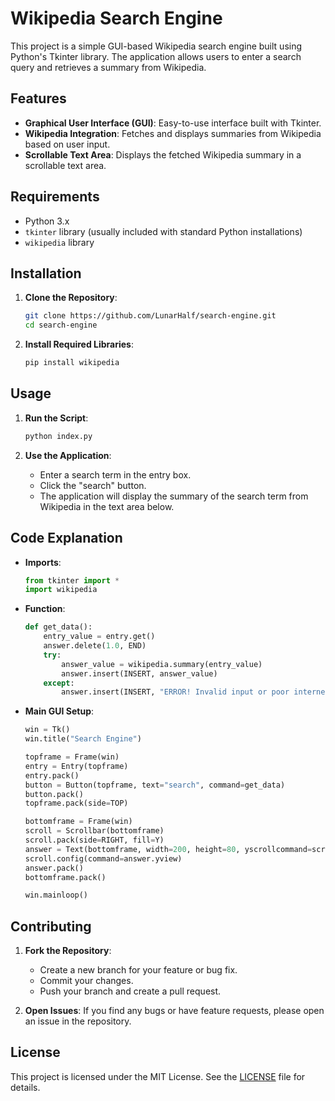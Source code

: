 # Wikipedia Search Engine

This project is a simple GUI-based Wikipedia search engine built using Python's Tkinter library. The application allows users to enter a search query and retrieves a summary from Wikipedia.

## Features

- **Graphical User Interface (GUI)**: Easy-to-use interface built with Tkinter.
- **Wikipedia Integration**: Fetches and displays summaries from Wikipedia based on user input.
- **Scrollable Text Area**: Displays the fetched Wikipedia summary in a scrollable text area.

## Requirements

- Python 3.x
- `tkinter` library (usually included with standard Python installations)
- `wikipedia` library

## Installation

1. **Clone the Repository**:
    ```bash
    git clone https://github.com/LunarHalf/search-engine.git
    cd search-engine
    

2. **Install Required Libraries**:
    ```bash
    pip install wikipedia
    ```

## Usage

1. **Run the Script**:
    ```bash
    python index.py
    ```

2. **Use the Application**:
    - Enter a search term in the entry box.
    - Click the "search" button.
    - The application will display the summary of the search term from Wikipedia in the text area below.

## Code Explanation

- **Imports**:
    ```python
    from tkinter import *
    import wikipedia
    ```

- **Function**:
    ```python
    def get_data():
        entry_value = entry.get()
        answer.delete(1.0, END)
        try:
            answer_value = wikipedia.summary(entry_value)
            answer.insert(INSERT, answer_value)
        except:
            answer.insert(INSERT, "ERROR! Invalid input or poor internet connection")
    ```

- **Main GUI Setup**:
    ```python
    win = Tk()
    win.title("Search Engine")
    
    topframe = Frame(win)
    entry = Entry(topframe)
    entry.pack()
    button = Button(topframe, text="search", command=get_data)
    button.pack()
    topframe.pack(side=TOP)

    bottomframe = Frame(win)
    scroll = Scrollbar(bottomframe)
    scroll.pack(side=RIGHT, fill=Y)
    answer = Text(bottomframe, width=200, height=80, yscrollcommand=scroll.set, wrap=WORD)
    scroll.config(command=answer.yview)
    answer.pack()
    bottomframe.pack()

    win.mainloop()
    ```

## Contributing

1. **Fork the Repository**:
    - Create a new branch for your feature or bug fix.
    - Commit your changes.
    - Push your branch and create a pull request.

2. **Open Issues**: If you find any bugs or have feature requests, please open an issue in the repository.

## License

This project is licensed under the MIT License. See the [LICENSE](LICENSE) file for details.
